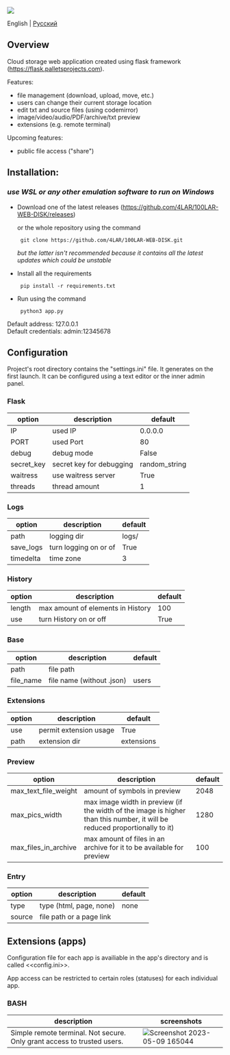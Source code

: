 ![](https://github.com/4LAR/100LAR-WEB-DISK/assets/18627440/b0ef7072-021a-48b2-86be-7d67820d817c)

English | [Русский](https://github.com/4LAR/100LAR-WEB-DISK/blob/v2.x/README-ru_RU.md)

## Overview
Cloud storage web application created using flask framework (https://flask.palletsprojects.com). 
  
  Features:
  - file management (download, upload, move, etc.)
  - users can change their current storage location
  - edit txt and source files (using codemirror)
  - image/video/audio/PDF/archive/txt preview
  - extensions (e.g. remote terminal)
  
  Upcoming features:
  - public file access ("share")

## Installation:

### *use WSL or any other emulation software to run on Windows*

 - Download one of the latest releases (https://github.com/4LAR/100LAR-WEB-DISK/releases)
 
    or the whole repository using the command
    
        git clone https://github.com/4LAR/100LAR-WEB-DISK.git
    *but the latter isn't recommended because it contains all the latest updates which could be unstable*

 - Install all the requirements

        pip install -r requirements.txt

 - Run using the command

        python3 app.py
 
Default address: 127.0.0.1<br>
Default credentials: admin:12345678

## Configuration
Project's root directory contains the "settings.ini" file. It generates on the first launch.
It can be configured using a text editor or the inner admin panel.

### Flask

| option               | description | default       |
|----------------------|-------------|---------------|
| IP                   | used IP | 0.0.0.0       |
| PORT                 | used Port | 80            |
| debug                | debug mode | False         |
| secret_key           | secret key for debugging | random_string |
| waitress             | use waitress server | True          |
| threads              | thread amount | 1             |

### Logs

| option               | description | default       |
|----------------------|-------------|---------------|
| path                 | logging dir | logs/         |
| save_logs            | turn logging on or of | True          |
| timedelta            | time zone | 3             |

### History

| option               | description | default       |
|----------------------|-------------|---------------|
| length               | max amount of elements in History | 100           |
| use                  | turn History on or off | True          |

### Base

| option               | description | default       |
|----------------------|-------------|---------------|
| path                 | file path |               |
| file_name            | file name (without .json) | users         |

### Extensions

| option               | description | default       |
|----------------------|-------------|---------------|
| use                  | permit extension usage | True          |
| path                 | extension dir | extensions    |

### Preview

| option               | description | default       |
|----------------------|-------------|---------------|
| max_text_file_weight | amount of symbols in preview | 2048          | 
| max_pics_width       | max image width in preview (if the width of the image is higher than this number, it will be reduced proportionally to it) | 1280          | 
| max_files_in_archive | max amount of files in an archive for it to be available for preview| 100           | 

### Entry

| option               | description | default       |
|----------------------|-------------|---------------|
| type                 | type (html, page, none) | none          |
| source               | file path or a page link |               |

## Extensions (apps)

Configuration file for each app is availiable in the app's directory and is called <<config.ini>>.

App access can be restricted to certain roles (statuses) for each individual app.

### BASH

 | description| screenshots |
 |----------------------|-------------|
 | Simple remote terminal. Not secure. Only grant access to trusted users. | ![Screenshot 2023-05-09 165044](https://github.com/4LAR/100LAR-WEB-DISK/assets/18627440/f53b1331-3a30-4d8c-acf0-c9f2efd409e8) |
